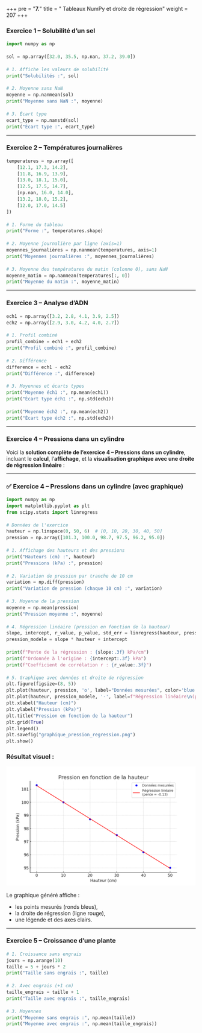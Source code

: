 +++
pre = "<b>7.</b>"
title = " Tableaux NumPy et droite de régression"
weight = 207
+++


### Exercice 1 – Solubilité d’un sel

```python
import numpy as np

sol = np.array([32.0, 35.5, np.nan, 37.2, 39.0])

# 1. Affiche les valeurs de solubilité
print("Solubilités :", sol)

# 2. Moyenne sans NaN
moyenne = np.nanmean(sol)
print("Moyenne sans NaN :", moyenne)

# 3. Écart type
ecart_type = np.nanstd(sol)
print("Écart type :", ecart_type)
```

---

### Exercice 2 – Températures journalières

```python
temperatures = np.array([
    [12.1, 17.3, 14.2],
    [11.8, 16.9, 13.9],
    [13.0, 18.1, 15.0],
    [12.5, 17.5, 14.7],
    [np.nan, 16.0, 14.0],
    [13.2, 18.0, 15.2],
    [12.0, 17.0, 14.5]
])

# 1. Forme du tableau
print("Forme :", temperatures.shape)

# 2. Moyenne journalière par ligne (axis=1)
moyennes_journalières = np.nanmean(temperatures, axis=1)
print("Moyennes journalières :", moyennes_journalières)

# 3. Moyenne des températures du matin (colonne 0), sans NaN
moyenne_matin = np.nanmean(temperatures[:, 0])
print("Moyenne du matin :", moyenne_matin)
```

---

### Exercice 3 – Analyse d’ADN

```python
ech1 = np.array([3.2, 2.8, 4.1, 3.9, 2.5])
ech2 = np.array([2.9, 3.0, 4.2, 4.0, 2.7])

# 1. Profil combiné
profil_combine = ech1 + ech2
print("Profil combiné :", profil_combine)

# 2. Différence
difference = ech1 - ech2
print("Différence :", difference)

# 3. Moyennes et écarts types
print("Moyenne éch1 :", np.mean(ech1))
print("Écart type éch1 :", np.std(ech1))

print("Moyenne éch2 :", np.mean(ech2))
print("Écart type éch2 :", np.std(ech2))
```

---

### Exercice 4 – Pressions dans un cylindre

Voici la **solution complète de l’exercice 4 – Pressions dans un cylindre**, incluant le **calcul**, l’**affichage**, et la **visualisation graphique avec une droite de régression linéaire** :

---

### ✅ Exercice 4 – Pressions dans un cylindre (avec graphique)

```python
import numpy as np
import matplotlib.pyplot as plt
from scipy.stats import linregress

# Données de l'exercice
hauteur = np.linspace(0, 50, 6)  # [0, 10, 20, 30, 40, 50]
pression = np.array([101.3, 100.0, 98.7, 97.5, 96.2, 95.0])

# 1. Affichage des hauteurs et des pressions
print("Hauteurs (cm) :", hauteur)
print("Pressions (kPa) :", pression)

# 2. Variation de pression par tranche de 10 cm
variation = np.diff(pression)
print("Variation de pression (chaque 10 cm) :", variation)

# 3. Moyenne de la pression
moyenne = np.mean(pression)
print("Pression moyenne :", moyenne)

# 4. Régression linéaire (pression en fonction de la hauteur)
slope, intercept, r_value, p_value, std_err = linregress(hauteur, pression)
pression_modele = slope * hauteur + intercept

print(f"Pente de la régression : {slope:.3f} kPa/cm")
print(f"Ordonnée à l'origine : {intercept:.3f} kPa")
print(f"Coefficient de corrélation r : {r_value:.3f}")

# 5. Graphique avec données et droite de régression
plt.figure(figsize=(8, 5))
plt.plot(hauteur, pression, 'o', label="Données mesurées", color='blue')
plt.plot(hauteur, pression_modele, '-', label=f"Régression linéaire\n(pente = {slope:.2f})", color='red')
plt.xlabel("Hauteur (cm)")
plt.ylabel("Pression (kPa)")
plt.title("Pression en fonction de la hauteur")
plt.grid(True)
plt.legend()
plt.savefig("graphique_pression_regression.png")
plt.show()
```

### Résultat visuel :

![Graphique](./graphique_pression_regression.png?width=45vw)

Le graphique généré affiche :

* les points mesurés (ronds bleus),
* la droite de régression (ligne rouge),
* une légende et des axes clairs.

---

### Exercice 5 – Croissance d’une plante

```python
# 1. Croissance sans engrais
jours = np.arange(10)
taille = 5 + jours * 2
print("Taille sans engrais :", taille)

# 2. Avec engrais (+1 cm)
taille_engrais = taille + 1
print("Taille avec engrais :", taille_engrais)

# 3. Moyennes
print("Moyenne sans engrais :", np.mean(taille))
print("Moyenne avec engrais :", np.mean(taille_engrais))
```

